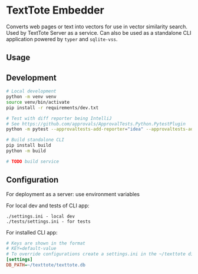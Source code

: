 # TextTote Embedder

Converts web pages or text into vectors for use in vector similarity search.
Used by TextTote Server as a service.
Can also be used as a standalone CLI application powered by `typer` and `sqlite-vss`.

## Usage


## Development

```sh
# Local development
python -m venv venv
source venv/bin/activate
pip install -r requirements/dev.txt

# Test with diff reporter being IntelliJ
# See https://github.com/approvals/ApprovalTests.Python.PytestPlugin
python -m pytest --approvaltests-add-reporter="idea" --approvaltests-add-reporter-args="diff";

# Build standalone CLI
pip install build
python -m build

# TODO build service
```

## Configuration

For deployment as a server: use environment variables

For local dev and tests of CLI app:

```
./settings.ini - local dev
./tests/settings.ini - for tests
```

For installed CLI app:

```ini
# Keys are shown in the format
# KEY=default-value
# To override configurations create a settings.ini in the ~/texttote directory
[settings]
DB_PATH=~/texttote/texttote.db
```